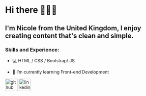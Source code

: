 # Hi there 👋👩‍💻

## I'm Nicole from the United Kingdom, I enjoy creating content that's clean and simple. 

### Skills and Experience:
* 💻 HTML / CSS / Bootstrap/ JS

* 🌱 I’m currently learning Front-end Development 


[<img src='https://cdn.jsdelivr.net/npm/simple-icons@3.0.1/icons/github.svg' alt='github' height='40'>](https://github.com/NicoleBay)  [<img src='https://cdn.jsdelivr.net/npm/simple-icons@3.0.1/icons/linkedin.svg' alt='linkedin' height='40'>](https://www.linkedin.com/in/nicole-baylis/)




